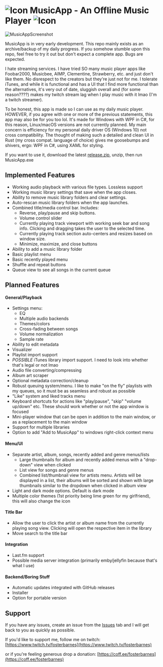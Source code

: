 # ![Icon](https://i.postimg.cc/d3c9vxzF/Music-App-Icon24x24.png) MusicApp - An Offline Music Player ![Icon](https://i.postimg.cc/d3c9vxzF/Music-App-Icon24x24.png)

![MusicAppScreenshot](https://i.postimg.cc/DzN7dWWm/Music-App-TB5-Ff-AUlm-R.png)

MusicApp is in very early development. This repo mainly exists as an archive/backup of my daily progress. If you somehow stumble upon this repo, feel free to try it out but don't expect a complete app. Bugs are expected.

I hate streaming services. I have tried SO many music player apps like Foobar2000,
Musicbee, AIMP, Clementine, Strawberry, etc. and just don't like them. No disrespect to the creators but they're just not for me. I tolerate iTunes, and while it is functional and has a UI that I find more functional than the alternatives, it's very out of date, sluggish overall and (for some reason????) makes my twitch stream lag when I play music with it lmao (I'm a twitch streamer).

To be honest, this app is made so I can use as my daily music player. HOWEVER, if you agree with one or more of the previous statements, this app may also be for you too lol. It's made for Windows with WPF in C#, for this reason, Linux/macOS versions are not currently planned. My main concern is efficiency for my personal daily driver OS (Windows 10) not cross compatibility. The thought of making such a detailed and clean UI in Rust (my cross compat. language of choice) gives me goosebumps and shivers, ergo: WPF in C#, using XAML for styling.

If you want to use it, download the latest [release.zip](github.com/fosterbarnes/MusicApp-Nightly/releases/latest), unzip, then run MusicApp.exe

## Implemented Features

- Working audio playback with various file types. Lossless support
- Working music library settings that save when the app closes.
- Ability to remove music library folders and clear settings.
- Auto-rescan music library folders when the app launches.
- Combined title/media control bar. Includes:
  - Reverse, play/pause and skip buttons.
  - Volume control slider
  - Currently playing track viewport with working seek bar and song info. Clicking and dragging takes the user to the selected time.
  - Currently playing track section auto-centers and resizes based on window size.
  - Minimize, maximize, and close buttons
- Ability to add a music library folder
- Basic playlist menu
- Basic recently played menu
- Shuffle and repeat buttons
- Queue view to see all songs in the current queue

## Planned Features

#### General/Playback

- Settings menu:
  - EQ
  - Multiple audio backends
  - Themes/colors
  - Cross-fading between songs
  - Volume normalization
  - Sample rate
- Ability to edit metadata
- Visualizer
- Playlist import support
- _POSSIBLE_ iTunes library import support. I need to look into whether that's legal or not lmao
- Audio file converting/compressing
- Album art scraper
- Optional metadata correction/cleanup
- Robust queuing system/menu. I like to make "on the fly" playlists with my queues, so it must be as seamless and robust as possible
- "Like" system and liked tracks menu
- Keyboard shortcuts for actions like "play/pause", "skip" "volume up/down" etc. These should work whether or not the app window is focused
- Mini-player window that can be open in addition to the main window, or as a replacement to the main window
- Support for multiple libraries
- Option to add "Add to MusicApp" to windows right-click context menu

#### Menu/UI

- Separate artist, album, songs, recently added and genre menus/lists
  - Large thumbnails for album and recently added menus with a "drop-down" view when clicked
  - List view for songs and genre menus
  - Combined list/thumbnail view for artists menu. Artists will be displayed in a list, their albums will be sorted and shown with large thumbnails similar to the dropdown when clicked in album view
- Light and dark mode options. Default is dark mode
- Multiple color themes (1st priority being lime green for my girlfriend), this will also change the icon

#### Title Bar

- Allow the user to click the artist or album name from the currently playing song view. Clicking will open the respective item in the library
- Move search to the title bar

#### Integration

- Last.fm support
- Possible media server integration (primarily emby/jellyfin because that's what I use)

#### Backend/Boring Stuff

- Automatic updates integrated with GitHub releases
- Installer
- Option for portable version

## Support

If you have any issues, create an issue from the [Issues](https://github.com/fosterbarnes/rustitles/issues) tab and I will get back to you as quickly as possible.

If you'd like to support me, follow me on twitch:
[https://www.twitch.tv/fosterbarnes](https://www.twitch.tv/fosterbarnes)

or if you're feeling generous drop a donation:
[https://coff.ee/fosterbarnes](https://coff.ee/fosterbarnes)
